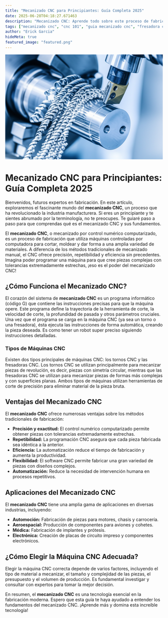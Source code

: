 ```yaml
---
title: "Mecanizado CNC para Principiantes: Guía Completa 2025"
date: 2025-06-28T04:18:27.671463
description: "Mecanizado CNC: Aprende todo sobre este proceso de fabricación automatizado.  Descubre cómo funciona, sus ventajas, aplicaciones y mucho más en esta guía completa para principiantes. ¡Domina el mecanizado CNC hoy mismo!"
tags: ["mecanizado cnc", "cnc 101", "guia mecanizado cnc", "fresadora cnc", "torno cnc", "fabricación", "maquinado cnc", "taller", "cnc"]
author: "Erick Garcia"
hideMeta: true
featured_image: "featured.png"
---
```


![Mecanizado CNC para Principiantes: Guía Completa 2025](featured.png)

# Mecanizado CNC para Principiantes: Guía Completa 2025

Bienvenidos, futuros expertos en fabricación.  En este artículo, exploraremos el fascinante mundo del **mecanizado CNC**, un proceso que ha revolucionado la industria manufacturera.  Si eres un principiante y te sientes abrumado por la terminología, no te preocupes.  Te guiaré paso a paso para que comprendas qué es el mecanizado CNC y sus fundamentos.

El **mecanizado CNC**, o mecanizado por control numérico computarizado, es un proceso de fabricación que utiliza máquinas controladas por computadora para cortar, moldear y dar forma a una amplia variedad de materiales.  A diferencia de los métodos tradicionales de mecanizado manual, el CNC ofrece precisión, repetibilidad y eficiencia sin precedentes.  Imagina poder programar una máquina para que cree piezas complejas con tolerancias extremadamente estrechas, ¡eso es el poder del mecanizado CNC!

## ¿Cómo Funciona el Mecanizado CNC?

El corazón del sistema de **mecanizado CNC** es un programa informático (código G) que contiene las instrucciones precisas para que la máquina opere.  Este programa define la trayectoria de la herramienta de corte, la velocidad de corte, la profundidad de pasada y otros parámetros cruciales.  Una vez que el programa se carga en la máquina CNC (ya sea un torno o una fresadora), ésta ejecuta las instrucciones de forma automática, creando la pieza deseada.  Es como tener un robot super preciso siguiendo instrucciones detalladas.

### Tipos de Máquinas CNC

Existen dos tipos principales de máquinas CNC: los tornos CNC y las fresadoras CNC.  Los tornos CNC se utilizan principalmente para mecanizar piezas de revolución, es decir, piezas con simetría circular, mientras que las fresadoras CNC se utilizan para mecanizar piezas de formas más complejas y con superficies planas.  Ambos tipos de máquinas utilizan herramientas de corte de precisión para eliminar material de la pieza bruta.

## Ventajas del Mecanizado CNC

El **mecanizado CNC** ofrece numerosas ventajas sobre los métodos tradicionales de fabricación:

* **Precisión y exactitud:** El control numérico computarizado permite obtener piezas con tolerancias extremadamente estrechas.
* **Repetibilidad:**  La programación CNC asegura que cada pieza fabricada sea idéntica a la anterior.
* **Eficiencia:** La automatización reduce el tiempo de fabricación y aumenta la productividad.
* **Flexibilidad:**  El software CNC permite fabricar una gran variedad de piezas con diseños complejos.
* **Automatización:** Reduce la necesidad de intervención humana en procesos repetitivos.

## Aplicaciones del Mecanizado CNC

El **mecanizado CNC** tiene una amplia gama de aplicaciones en diversas industrias, incluyendo:

* **Automoción:** Fabricación de piezas para motores, chasis y carrocería.
* **Aeroespacial:**  Producción de componentes para aviones y cohetes.
* **Médica:**  Fabricación de implantes y prótesis.
* **Electrónica:**  Creación de placas de circuito impreso y componentes electrónicos.


##  ¿Cómo Elegir la Máquina CNC Adecuada?

Elegir la máquina CNC correcta depende de varios factores, incluyendo el tipo de material a mecanizar, el tamaño y complejidad de las piezas, el presupuesto y el volumen de producción.  Es fundamental investigar y consultar con expertos para tomar la mejor decisión.


En resumen, el **mecanizado CNC** es una tecnología esencial en la fabricación moderna.  Espero que esta guía te haya ayudado a entender los fundamentos del mecanizado CNC. ¡Aprende más y  domina esta increíble tecnología!